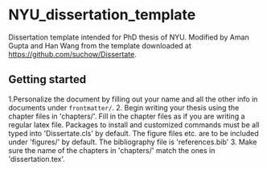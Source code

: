 # NYU_dissertation_template
Dissertation template intended for PhD thesis of NYU. Modified by Aman Gupta and Han Wang from the template downloaded at https://github.com/suchow/Dissertate.

## Getting started
1.Personalize the document by filling out your name and all the other info in documents under `frontmatter/`.
2. Begin writing your thesis using the chapter files in 'chapters/'. Fill in the chapter files as if you are writing a regular latex file. Packages to install and customized commands must be all typed into 'Dissertate.cls' by default. The figure files etc. are to be included under 'figures/' by default. The bibliography file is 'references.bib'
3. Make sure the name of the chapters in 'chapters/' match the ones in 'dissertation.tex'.
